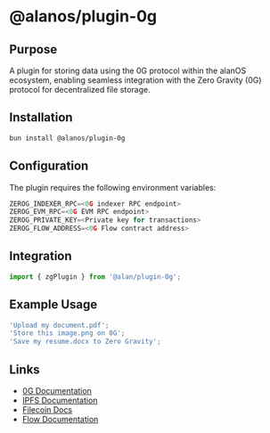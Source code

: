 # @alanos/plugin-0g

## Purpose

A plugin for storing data using the 0G protocol within the alanOS ecosystem, enabling seamless integration with the Zero Gravity (0G) protocol for decentralized file storage.

## Installation

```bash
bun install @alanos/plugin-0g
```

## Configuration

The plugin requires the following environment variables:

```typescript
ZEROG_INDEXER_RPC=<0G indexer RPC endpoint>
ZEROG_EVM_RPC=<0G EVM RPC endpoint>
ZEROG_PRIVATE_KEY=<Private key for transactions>
ZEROG_FLOW_ADDRESS=<0G Flow contract address>
```

## Integration

```typescript
import { zgPlugin } from '@alan/plugin-0g';
```

## Example Usage

```typescript
'Upload my document.pdf';
'Store this image.png on 0G';
'Save my resume.docx to Zero Gravity';
```

## Links

- [0G Documentation](https://docs.0g.xyz/)
- [IPFS Documentation](https://docs.ipfs.tech/)
- [Filecoin Docs](https://docs.filecoin.io/)
- [Flow Documentation](https://developers.flow.com/)
